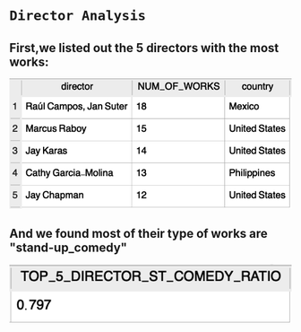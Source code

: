 # `Director Analysis`
## First,we listed out the 5 directors with the most works:

!['top_5_director'](./image/top_5_director.png)

## And we found most of their type of works are "stand-up_comedy"

!['comedy_ratio'](./image/comedy_ratio.png)

